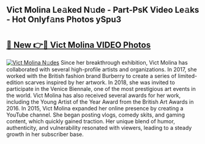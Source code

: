 ## Vict Molina Le𝚊ked N𝚞de - Part-PsK Video Le𝚊ks - Hot Onlyf𝚊ns Photos ySpu3

# <h2><a href="http://ab73364.deff.icu/?id=Vict+Molina">🔗 New 👉🔴 Vict Molina VIDEO Photos</a></h2>

[![Vict Molina N𝚞des](https://i.imgur.com/rIISA9y.gif)](http://ab73364.deff.icu/?id=Vict+Molina)
Since her breakthrough exhibition, Vict Molina has collaborated with several high-profile artists and organizations. In 2017, she worked with the British fashion brand Burberry to create a series of limited-edition scarves inspired by her artwork. In 2018, she was invited to participate in the Venice Biennale, one of the most prestigious art events in the world. Vict Molina has also received several awards for her work, including the Young Artist of the Year Award from the British Art Awards in 2016. In 2015, Vict Molina expanded her online presence by creating a YouTube channel. She began posting vlogs, comedy skits, and gaming content, which quickly gained traction. Her unique blend of humor, authenticity, and vulnerability resonated with viewers, leading to a steady growth in her subscriber base.
